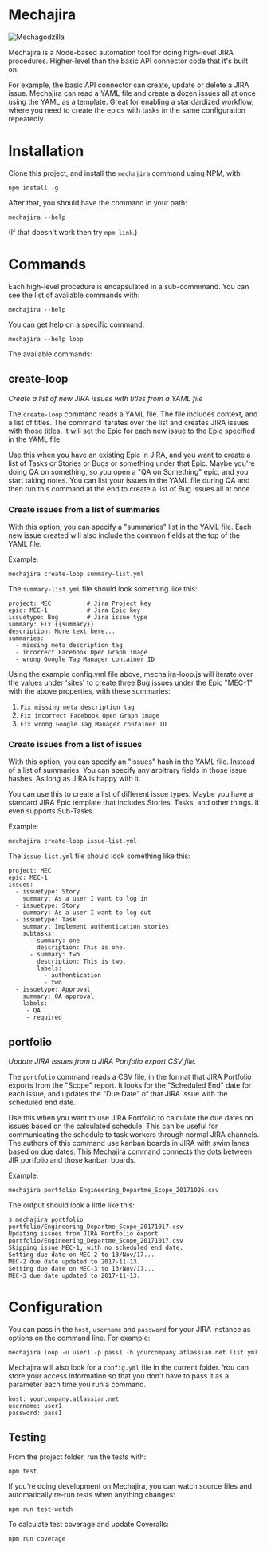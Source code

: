 # Mechajira

![Mechagodzilla](https://upload.wikimedia.org/wikipedia/en/3/30/Mechagodzilla_Incarnations.jpg)

Mechajira is a Node-based automation tool for doing high-level JIRA procedures.
Higher-level than the basic API connector code that it's built on.

For example, the basic API connector can create, update or delete a JIRA issue.
Mechajira can read a YAML file and create a dozen issues all at once using the
YAML as a template.  Great for enabling a standardized workflow, where you need
to create the epics with tasks in the same configuration repeatedly.

# Installation

Clone this project, and install the ```mechajira``` command using NPM, with:

    npm install -g

After that, you should have the command in your path:

    mechajira --help

(If that doesn't work then try ```npm link```.)

# Commands

Each high-level procedure is encapsulated in a sub-commmand.  You can see the
list of available commands with:

    mechajira --help

You can get help on a specific command:

    mechajira --help loop

The available commands:

## create-loop
_Create a list of new JIRA issues with titles from a YAML file_

The ```create-loop``` command reads a YAML file.  The file includes context, and
a list of titles.  The command iterates over the list and creates JIRA issues
with those titles.  It will set the Epic for each new issue to the Epic
specified in the YAML file.

Use this when you have an existing Epic in JIRA, and you want to create a list
of Tasks or Stories or Bugs or something under that Epic.  Maybe you're doing QA
on something, so you open a "QA on Something" epic, and you start taking notes.
You can list your issues in the YAML file during QA and then run this command at
the end to create a list of Bug issues all at once.

### Create issues from a list of summaries

With this option, you can specify a "summaries" list in the YAML file.  Each new
issue created will also include the common fields at the top of the YAML file.

Example:

    mechajira create-loop summary-list.yml

The ```summary-list.yml``` file should look something like this:

    project: MEC          # Jira Project key
    epic: MEC-1           # Jira Epic key
    issuetype: Bug        # Jira issue type
    summary: Fix {{summary}}
    description: More text here...
    summaries:
      - missing meta description tag
      - incorrect Facebook Open Graph image
      - wrong Google Tag Manager container ID

Using the example config.yml file above, mechajira-loop.js will iterate over the
values under 'sites' to create three Bug issues under the Epic "MEC-1" with the
above properties, with these summaries:

1. ```Fix missing meta description tag```
2. ```Fix incorrect Facebook Open Graph image```
3. ```Fix wrong Google Tag Manager container ID```

### Create issues from a list of issues

With this option, you can specify an "issues" hash in the YAML file.  Instead of a list of summaries.  You can specify any arbitrary fields in those issue hashes.  As long as JIRA is happy with it.

You can use this to create a list of different issue types.  Maybe you have a standard JIRA Epic template that includes Stories, Tasks, and other things.  It
even supports Sub-Tasks.

Example:

    mechajira create-loop issue-list.yml

The ```issue-list.yml``` file should look something like this:

    project: MEC
    epic: MEC-1
    issues:
      - issuetype: Story
        summary: As a user I want to log in
      - issuetype: Story
        summary: As a user I want to log out
      - issuetype: Task
        summary: Implement authentication stories
        subtasks:
          - summary: one
            description: This is one.
          - summary: two
            description: This is two.
            labels:
              - authentication
              - two
      - issuetype: Approval
        summary: QA approval
        labels:
         - QA
         - required

## portfolio
_Update JIRA issues from a JIRA Portfolio export CSV file._

The ```portfolio``` command reads a CSV file, in the format that JIRA Portfolio exports from the "Scope" report.  It looks for the "Scheduled End" date for each issue, and updates the "Due Date" of that JIRA issue with the scheduled end date.

Use this when you want to use JIRA Portfolio to calculate the due dates on
issues based on the calculated schedule.  This can be useful for communicating
the schedule to task workers through normal JIRA channels.  The authors of this
command use kanban boards in JIRA with swim lanes based on due dates.  This
Mechajira command connects the dots between JIR portfolio and those kanban
boards.

Example:

    mechajira portfolio Engineering_Departme_Scope_20171026.csv

The output should look a little like this:

    $ mechajira portfolio portfolio/Engineering_Departme_Scope_20171017.csv
    Updating issues from JIRA Portfolio export portfolio/Engineering_Departme_Scope_20171017.csv
    Skipping issue MEC-1, with no scheduled end date.
    Setting due date on MEC-2 to 13/Nov/17...
    MEC-2 due date updated to 2017-11-13.
    Setting due date on MEC-3 to 13/Nov/17...
    MEC-3 due date updated to 2017-11-13.

# Configuration  

You can pass in the ```host```, ```username``` and ```password``` for your JIRA instance as options on the command line.  For example:

    mechajira loop -u user1 -p pass1 -h yourcompany.atlassian.net list.yml

Mechajira will also look for a ```config.yml``` file in the current folder.  You
can store your access information so that you don't have to pass it as a
parameter each time you run a command.

    host: yourcompany.atlassian.net
    username: user1
    password: pass1

## Testing

From the project folder, run the tests with:

    npm test

If you're doing development on Mechajira, you can watch source files and
automatically re-run tests when anything changes:

    npm run test-watch

To calculate test coverage and update Coveralls:

    npm run coverage
